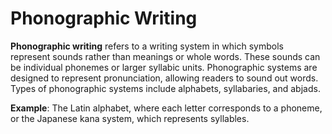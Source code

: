 
# Phonographic Writing

**Phonographic writing** refers to a writing system in which symbols represent sounds rather than meanings or whole words. 
These sounds can be individual phonemes or larger syllabic units. 
Phonographic systems are designed to represent pronunciation, allowing readers to sound out words. 
Types of phonographic systems include alphabets, syllabaries, and abjads.

**Example**: The Latin alphabet, where each letter corresponds to a phoneme, or the Japanese kana system, which represents syllables.
